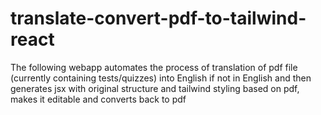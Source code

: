 # translate-convert-pdf-to-tailwind-react
The following webapp automates the process of translation of pdf file (currently containing tests/quizzes) into English if not in English and then generates jsx with original structure and tailwind styling based on pdf, makes it editable and converts back to pdf
